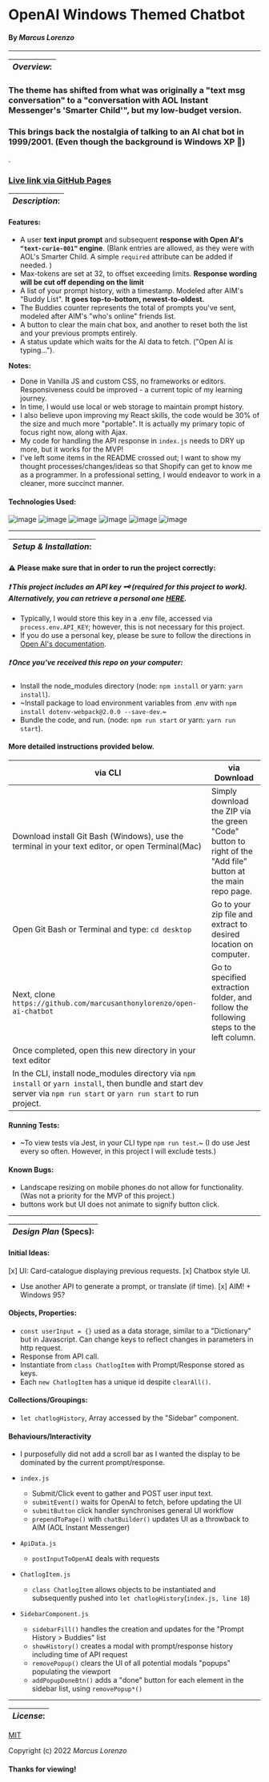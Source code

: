 # OpenAI Windows Themed Chatbot
#### By _**Marcus Lorenzo**_
---


| **_Overview_:** |
|---|

### The theme has shifted from what was originally a "text msg conversation" to a "conversation with AOL Instant Messenger's 'Smarter Child'", but my low-budget version.
### This brings back the nostalgia of talking to an AI chat bot in 1999/2001. (Even though the background is Windows XP :rofl:)


.
### [Live link via GitHub Pages]()




| **_Description_:** |
|---|

#### Features:
- A user **text input prompt** and subsequent **response with Open AI's `“text-curie-001”` engine**. (Blank entries are allowed, as they were with AOL's Smarter Child. A simple `required` attribute can be added if needed. )
- Max-tokens are set at 32, to offset exceeding limits. **Response wording will be cut off depending on the limit**
- A list of your prompt history, with a timestamp. Modeled after AIM's "Buddy List". **It goes top-to-bottom, newest-to-oldest.**
- The Buddies counter represents the total of prompts you've sent, modeled after AIM's "who's online" friends list. 
- A button to clear the main chat box, and another to reset both the list and your previous prompts entirely.
- A status update which waits for the AI data to fetch. ("Open AI is typing...").

**Notes:**
- Done in Vanilla JS and custom CSS, no frameworks or editors. Responsiveness could be improved - a current topic of my learning journey.
- In time, I would use local or web storage to maintain prompt history.
- I also believe upon improving my React skills, the code would be 30% of the size and much more "portable". It is actually my primary topic of focus right now, along with Ajax.
- My code for handling the API response in `index.js` needs to DRY up more, but it works for the MVP!
- I've left some items in the README crossed out; I want to show my thought processes/changes/ideas so that Shopify can get to know me as a programmer. In a professional setting, I would endeavor to work in a cleaner, more succinct manner.


#### Technologies Used:
![image](https://img.shields.io/badge/JavaScript-323330?style=for-the-badge&logo=javascript&logoColor=F7DF1E)
![image](https://img.shields.io/badge/Jest-C21325?style=for-the-badge&logo=jest&logoColor=white) ![image](https://img.shields.io/badge/eslint-3A33D1?style=for-the-badge&logo=eslint&logoColor=white)
![image](https://img.shields.io/badge/HTML5-E34F26?style=for-the-badge&logo=html5&logoColor=white)  ![image](https://img.shields.io/badge/CSS3-1572B6?style=for-the-badge&logo=css3&logoColor=white)
![image](https://img.shields.io/badge/GIT-E44C30?style=for-the-badge&logo=git&logoColor=white)

---

| **_Setup & Installation_:** |
|---|
#### :warning: **Please make sure** that in order to run the project correctly:

##### 	:exclamation: This project includes an API key :old_key: (required for this project to work). Alternatively, you can retrieve a personal one [HERE](https://beta.openai.com/signup).
- Typically, I would store this key in a .env file, accessed via `process.env.API_KEY`; however, this is not necessary for this project.
- If you do use a personal key, please be sure to follow the directions in [Open AI's documentation](https://beta.openai.com/docs/api-reference/authentication).

##### 	:exclamation: Once you've received this repo on your computer:
- Install the node_modules directory (node: `npm install` or yarn: `yarn install`).
- ~Install package to load environment variables from .env with `npm install dotenv-webpack@2.0.0 --save-dev`.~
- Bundle the code, and run. (node: `npm run start` or yarn: `yarn run start`).

####   More detailed instructions provided below.

|   via CLI   |  via Download  |
|---|---|
| Download install Git Bash (Windows), use the terminal in your text editor, or open Terminal(Mac) | Simply download the ZIP via the green "Code" button to right of the "Add file" button at the main repo page. 
 Open Git Bash or Terminal and type: `cd desktop` | Go to your zip file and extract to desired location on computer. 
 Next, clone `https://github.com/marcusanthonylorenzo/open-ai-chatbot` | Go to specified extraction folder, and follow the following steps to the left column.
 Once completed, open this new directory in your text editor | 
 In the CLI, install node_modules directory via `npm install` or `yarn install`, then bundle and start dev server via `npm run start` or `yarn run start` to run project. |


#### Running Tests:
- ~To view tests via Jest, in your CLI type `npm run test`.~ (I do use Jest every so often. However, in this project I will exclude tests.)

#### Known Bugs:
* Landscape resizing on mobile phones do not allow for functionality. (Was not a priority for the MVP of this project.)
* buttons work but UI does not animate to signify button click.

---

| **_Design Plan_ (Specs):** |
|---|
#### Initial Ideas:
[x] UI: Card-catalogue displaying previous requests.
[x] Chatbox style UI.
- Use another API to generate a prompt, or translate (if time).
[x] AIM! + Windows 95?

#### Objects, Properties:
- `const userInput = {}` used as a data storage, similar to a "Dictionary" but in Javascript. Can change keys to reflect changes in parameters in http request.
- Response from API call.
- Instantiate from `class ChatlogItem` with Prompt/Response stored as keys.
- Each `new ChatlogItem` has a unique id despite `clearAll()`.

#### Collections/Groupings:
- `let chatlogHistory`, Array accessed by the "Sidebar" component.

#### Behaviours/Interactivity
- I purposefully did not add a scroll bar as I wanted the display to be dominated by the current prompt/response.

- `index.js`
  - Submit/Click event to gather and POST user input text.
  - `submitEvent()` waits for OpenAI to fetch, before updating the UI
  - `submitButton` click handler synchronises general UI workflow
  - `prependToPage()` with `chatBuilder()` updates UI as a throwback to AIM (AOL Instant Messenger)

- `ApiData.js`
  - `postInputToOpenAI` deals with requests

- `ChatlogItem.js`
  - `class ChatlogItem` allows objects to be instantiated and subsequently pushed into `let chatlogHistory`(`index.js, line 18`)

- `SidebarComponent.js`
  - `sidebarFill()` handles the creation and updates for the "Prompt History > Buddies" list
  - `showHistory()` creates a modal with prompt/response history including time of API request
  - `removePopup()` clears the UI of all potential modals "popups" populating the viewport
  - `addPopupDoneBtn()` adds a "done" button for each element in the sidebar list, using `removePopup*()`

---
| **_License_:** |
|---|

[MIT]()

Copyright (c) 2022 _Marcus Lorenzo_


#### Thanks for viewing!